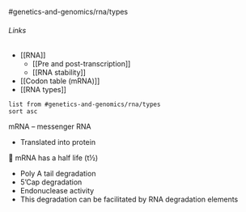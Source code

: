 #genetics-and-genomics/rna/types
###### Links
- [[RNA]]
	- [[Pre and post-transcription]]
	- [[RNA stability]]
- [[Codon table (mRNA)]]
- [[RNA types]]
```dataview
list from #genetics-and-genomics/rna/types
sort asc
```

mRNA – messenger RNA
- Translated into protein

 mRNA has a half life (t½)
- Poly A tail degradation
- 5’Cap degradation
- Endonuclease activity
- This degradation can be facilitated by RNA degradation elements